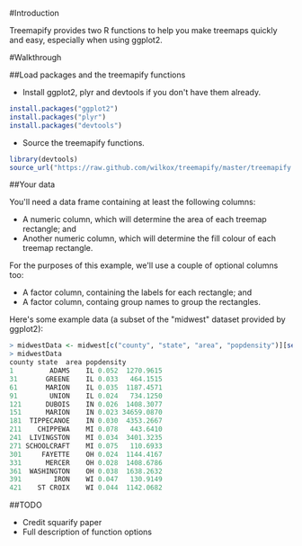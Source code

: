 #Introduction

Treemapify provides two R functions to help you make treemaps quickly and easy, especially when using ggplot2.

#Walkthrough

##Load packages and the treemapify functions

- Install ggplot2, plyr and devtools if you don't have them already.

```R
install.packages("ggplot2")
install.packages("plyr")
install.packages("devtools")
```

- Source the treemapify functions.

```R
library(devtools)
source_url("https://raw.github.com/wilkox/treemapify/master/treemapify.R")
```

##Your data

You'll need a data frame containing at least the following columns:
  - A numeric column, which will determine the area of each treemap rectangle; and
  - Another numeric column, which will determine the fill colour of each treemap rectangle.

For the purposes of this example, we'll use a couple of optional columns too:
  - A factor column, containing the labels for each rectangle; and
  - A factor column, containg group names to group the rectangles.

Here's some example data (a subset of the "midwest" dataset provided by ggplot2):

```R
> midwestData <- midwest[c("county", "state", "area", "popdensity")][seq(1, 437, 30), ]
> midwestData
county state  area popdensity
1         ADAMS    IL 0.052  1270.9615
31       GREENE    IL 0.033   464.1515
61       MARION    IL 0.035  1187.4571
91        UNION    IL 0.024   734.1250
121      DUBOIS    IN 0.026  1408.3077
151      MARION    IN 0.023 34659.0870
181  TIPPECANOE    IN 0.030  4353.2667
211    CHIPPEWA    MI 0.078   443.6410
241  LIVINGSTON    MI 0.034  3401.3235
271 SCHOOLCRAFT    MI 0.075   110.6933
301     FAYETTE    OH 0.024  1144.4167
331      MERCER    OH 0.028  1408.6786
361  WASHINGTON    OH 0.038  1638.2632
391        IRON    WI 0.047   130.9149
421    ST CROIX    WI 0.044  1142.0682
```


##TODO
- Credit squarify paper
- Full description of function options
